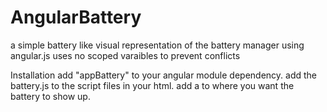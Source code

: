 # AngularBattery
a simple battery like visual representation of the battery manager using angular.js
uses no scoped varaibles to prevent conflicts 

Installation
add "appBattery" to your angular module dependency. add the battery.js to the script files in your html. add a <app-battery></app-battery> to where you want the battery to show up. 
